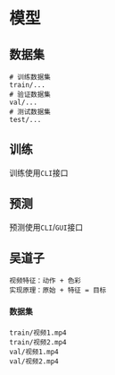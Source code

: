 # 模型

## 数据集

```
# 训练数据集
train/...
# 验证数据集
val/...
# 测试数据集
test/...
```

## 训练

训练使用`CLI`接口

## 预测

预测使用`CLI`/`GUI`接口

## 吴道子

```
视频特征：动作 + 色彩
实现原理：原始 + 特征 = 目标
```

#### 数据集

```
train/视频1.mp4
train/视频2.mp4
val/视频1.mp4
val/视频2.mp4
```
